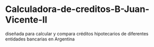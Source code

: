 # Calculadora-de-creditos-B-Juan-Vicente-ll
diseñada para calcular y compara créditos hipotecarios de diferentes entidades bancarias en Argentina

